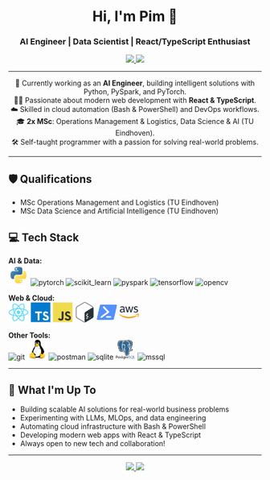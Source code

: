 <div align="center">
  <h1>Hi, I'm Pim 👋</h1>
  <h3>AI Engineer | Data Scientist | React/TypeScript Enthusiast</h3>
  <a href="https://github.com/mandjevant">
    <img src="https://komarev.com/ghpvc/?username=mandjevant&style=flat-square" />
  </a>
  <a href="https://github.com/mandjevant">
    <img src="https://img.shields.io/github/followers/mandjevant?style=social" />
  </a>
</div>

---

<p align="center">
  🚀 Currently working as an <b>AI Engineer</b>, building intelligent solutions with Python, PySpark, and PyTorch.<br>
  🧑‍💻 Passionate about modern web development with <b>React & TypeScript</b>.<br>
  ☁️ Skilled in cloud automation (Bash & PowerShell) and DevOps workflows.<br>
  🎓 <b>2x MSc</b>: Operations Management & Logistics, Data Science & AI (TU Eindhoven).<br>
  🛠️ Self-taught programmer with a passion for solving real-world problems.
</p>

---

<h2 align="left">🛡️ Qualifications</h2>
<ul>
  <li>MSc Operations Management and Logistics (TU Eindhoven)</li>
  <li>MSc Data Science and Artificial Intelligence (TU Eindhoven)</li>
</ul>

<h2 align="left">💻 Tech Stack</h2>
<p align="left">
  <b>AI & Data:</b><br>
  <img src="https://raw.githubusercontent.com/devicons/devicon/master/icons/python/python-original.svg" alt="python" width="40" height="40"/>
  <img src="https://upload.wikimedia.org/wikipedia/commons/1/10/PyTorch_logo_icon.svg" alt="pytorch" width="40" height="40"/>
  <img src="https://upload.wikimedia.org/wikipedia/commons/0/05/Scikit_learn_logo_small.svg" alt="scikit_learn" width="40" height="40"/>
  <img src="https://upload.wikimedia.org/wikipedia/commons/0/05/Scikit_learn_logo_small.svg" alt="pyspark" width="40" height="40"/>
  <img src="https://www.vectorlogo.zone/logos/tensorflow/tensorflow-icon.svg" alt="tensorflow" width="40" height="40"/>
  <img src="https://www.vectorlogo.zone/logos/opencv/opencv-icon.svg" alt="opencv" width="40" height="40"/>
</p>
<p align="left">
  <b>Web & Cloud:</b><br>
  <img src="https://raw.githubusercontent.com/devicons/devicon/master/icons/react/react-original.svg" alt="react" width="40" height="40"/>
  <img src="https://raw.githubusercontent.com/devicons/devicon/master/icons/typescript/typescript-original.svg" alt="typescript" width="40" height="40"/>
  <img src="https://raw.githubusercontent.com/devicons/devicon/master/icons/javascript/javascript-original.svg" alt="javascript" width="40" height="40"/>
  <img src="https://raw.githubusercontent.com/devicons/devicon/master/icons/bash/bash-original.svg" alt="bash" width="40" height="40"/>
  <img src="https://raw.githubusercontent.com/devicons/devicon/master/icons/powershell/powershell-original.svg" alt="powershell" width="40" height="40"/>
  <img src="https://raw.githubusercontent.com/devicons/devicon/master/icons/amazonwebservices/amazonwebservices-original-wordmark.svg" alt="aws" width="40" height="40"/>
</p>
<p align="left">
  <b>Other Tools:</b><br>
  <img src="https://www.vectorlogo.zone/logos/git-scm/git-scm-icon.svg" alt="git" width="40" height="40"/>
  <img src="https://raw.githubusercontent.com/devicons/devicon/master/icons/linux/linux-original.svg" alt="linux" width="40" height="40"/>
  <img src="https://www.vectorlogo.zone/logos/getpostman/getpostman-icon.svg" alt="postman" width="40" height="40"/>
  <img src="https://www.vectorlogo.zone/logos/sqlite/sqlite-icon.svg" alt="sqlite" width="40" height="40"/>
  <img src="https://raw.githubusercontent.com/devicons/devicon/master/icons/postgresql/postgresql-original-wordmark.svg" alt="postgresql" width="40" height="40"/>
  <img src="https://www.svgrepo.com/show/303229/microsoft-sql-server-logo.svg" alt="mssql" width="40" height="40"/>
</p>

---

<h2 align="left">🌱 What I'm Up To</h2>
<ul>
  <li>Building scalable AI solutions for real-world business problems</li>
  <li>Experimenting with LLMs, MLOps, and data engineering</li>
  <li>Automating cloud infrastructure with Bash & PowerShell</li>
  <li>Developing modern web apps with React & TypeScript</li>
  <li>Always open to new tech and collaboration!</li>
</ul>

---

<div align="center">
  <a href="https://github.com/mandjevant">
    <img src="https://github-readme-stats-git-masterrstaa-rickstaa.vercel.app/api?username=mandjevant&count_private=true&show_icons=true&hide_border=true&theme=tokyonight" />
  </a>
  <a href="https://github.com/mandjevant">
    <img src="https://github-readme-stats-git-masterrstaa-rickstaa.vercel.app/api/top-langs/?username=mandjevant&layout=compact&theme=tokyonight" />
  </a>
</div>

